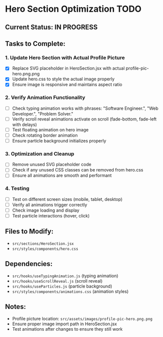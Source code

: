 # Hero Section Optimization TODO

## Current Status: IN PROGRESS

## Tasks to Complete:

### 1. Update Hero Section with Actual Profile Picture
- [x] Replace SVG placeholder in HeroSection.jsx with actual profile-pic-hero.png.png
- [x] Update hero.css to style the actual image properly
- [x] Ensure image is responsive and maintains aspect ratio

### 2. Verify Animation Functionality
- [ ] Check typing animation works with phrases: "Software Engineer.", "Web Developer.", "Problem Solver."
- [ ] Verify scroll reveal animations activate on scroll (fade-bottom, fade-left with delays)
- [ ] Test floating animation on hero image
- [ ] Check rotating border animation
- [ ] Ensure particle background initializes properly

### 3. Optimization and Cleanup
- [ ] Remove unused SVG placeholder code
- [ ] Check if any unused CSS classes can be removed from hero.css
- [ ] Ensure all animations are smooth and performant

### 4. Testing
- [ ] Test on different screen sizes (mobile, tablet, desktop)
- [ ] Verify all animations trigger correctly
- [ ] Check image loading and display
- [ ] Test particle interactions (hover, click)

## Files to Modify:
- `src/sections/HeroSection.jsx`
- `src/styles/components/hero.css`

## Dependencies:
- `src/hooks/useTypingAnimation.js` (typing animation)
- `src/hooks/useScrollReveal.js` (scroll reveal)
- `src/hooks/useParticles.js` (particle background)
- `src/styles/components/animations.css` (animation styles)

## Notes:
- Profile picture location: `src/assets/images/profile-pic-hero.png.png`
- Ensure proper image import path in HeroSection.jsx
- Test animations after changes to ensure they still work
